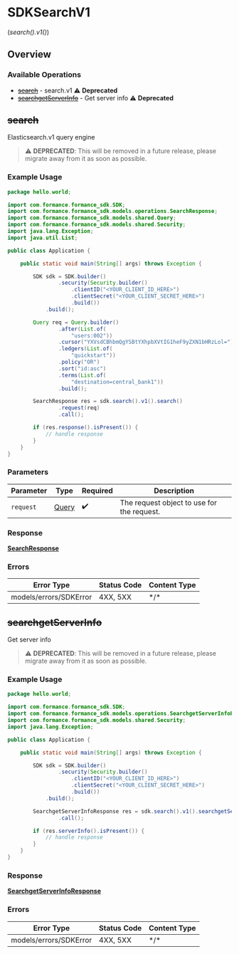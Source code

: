# SDKSearchV1
(*search().v1()*)

## Overview

### Available Operations

* [~~search~~](#search) - search.v1 :warning: **Deprecated**
* [~~searchgetServerInfo~~](#searchgetserverinfo) - Get server info :warning: **Deprecated**

## ~~search~~

Elasticsearch.v1 query engine

> :warning: **DEPRECATED**: This will be removed in a future release, please migrate away from it as soon as possible.

### Example Usage

```java
package hello.world;

import com.formance.formance_sdk.SDK;
import com.formance.formance_sdk.models.operations.SearchResponse;
import com.formance.formance_sdk.models.shared.Query;
import com.formance.formance_sdk.models.shared.Security;
import java.lang.Exception;
import java.util.List;

public class Application {

    public static void main(String[] args) throws Exception {

        SDK sdk = SDK.builder()
                .security(Security.builder()
                    .clientID("<YOUR_CLIENT_ID_HERE>")
                    .clientSecret("<YOUR_CLIENT_SECRET_HERE>")
                    .build())
            .build();

        Query req = Query.builder()
                .after(List.of(
                    "users:002"))
                .cursor("YXVsdCBhbmQgYSBtYXhpbXVtIG1heF9yZXN1bHRzLol=")
                .ledgers(List.of(
                    "quickstart"))
                .policy("OR")
                .sort("id:asc")
                .terms(List.of(
                    "destination=central_bank1"))
                .build();

        SearchResponse res = sdk.search().v1().search()
                .request(req)
                .call();

        if (res.response().isPresent()) {
            // handle response
        }
    }
}
```

### Parameters

| Parameter                                  | Type                                       | Required                                   | Description                                |
| ------------------------------------------ | ------------------------------------------ | ------------------------------------------ | ------------------------------------------ |
| `request`                                  | [Query](../../models/shared/Query.md)      | :heavy_check_mark:                         | The request object to use for the request. |

### Response

**[SearchResponse](../../models/operations/SearchResponse.md)**

### Errors

| Error Type             | Status Code            | Content Type           |
| ---------------------- | ---------------------- | ---------------------- |
| models/errors/SDKError | 4XX, 5XX               | \*/\*                  |

## ~~searchgetServerInfo~~

Get server info

> :warning: **DEPRECATED**: This will be removed in a future release, please migrate away from it as soon as possible.

### Example Usage

```java
package hello.world;

import com.formance.formance_sdk.SDK;
import com.formance.formance_sdk.models.operations.SearchgetServerInfoResponse;
import com.formance.formance_sdk.models.shared.Security;
import java.lang.Exception;

public class Application {

    public static void main(String[] args) throws Exception {

        SDK sdk = SDK.builder()
                .security(Security.builder()
                    .clientID("<YOUR_CLIENT_ID_HERE>")
                    .clientSecret("<YOUR_CLIENT_SECRET_HERE>")
                    .build())
            .build();

        SearchgetServerInfoResponse res = sdk.search().v1().searchgetServerInfo()
                .call();

        if (res.serverInfo().isPresent()) {
            // handle response
        }
    }
}
```

### Response

**[SearchgetServerInfoResponse](../../models/operations/SearchgetServerInfoResponse.md)**

### Errors

| Error Type             | Status Code            | Content Type           |
| ---------------------- | ---------------------- | ---------------------- |
| models/errors/SDKError | 4XX, 5XX               | \*/\*                  |